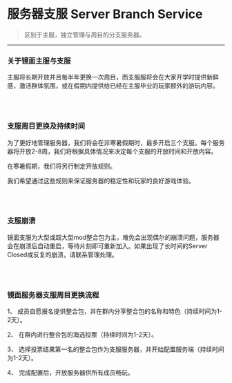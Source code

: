 # 服务器支服 Server Branch Service

> 区别于主服，独立管理与周目的分支服务器。

------

### 关于镜面主服与支服

主服将长期开放并且每半年更换一次周目，而支服服将会在大家开学时提供新鲜感，激活群体氛围，或在假期内提供给已经在主服毕业的玩家额外的游玩内容。

<br>
<br>

### 支服周目更换及持续时间

为了更好地管理服务器，我们将会在非寒暑假期时，最多开启三个支服。每个服务器将开放2-8周，我们将根据具体情况来决定每个支服的开放时间和开放内容。

在寒暑假期，我们将另行制定开放规则。

我们希望通过这些规则来保证服务器的稳定性和玩家的良好游戏体验。

<br>
<br>

### 支服崩溃

镜面支服为大型或超大型mod整合包为主，难免会出现偶尔的崩溃问题，服务器会在崩溃后自动重启，等待片刻即可重新加入。如果出现了长时间的Server Closed或反复的崩溃，请联系管理处理。

<br>
<br>

### 镜面服务器支服周目更换流程

1、 成员自愿报名提供整合包，并在群内分享整合包的名称和特色（持续时间为1-2天）。

2、 在群内进行整合包的海选投票（持续时间为1-2天）。

3、 选择投票结果第一名的整合包作为支服服务器，并开始配置服务端（持续时间为1-2天）。

4、 完成配置后，开放服务器供所有成员畅玩。